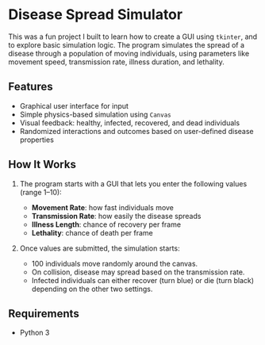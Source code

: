 # Disease Spread Simulator

This was a fun project I built to learn how to create a GUI using `tkinter`, and to explore basic simulation logic. The program simulates the spread of a disease through a population of moving individuals, using parameters like movement speed, transmission rate, illness duration, and lethality.

## Features

- Graphical user interface for input
- Simple physics-based simulation using `Canvas`
- Visual feedback: healthy, infected, recovered, and dead individuals
- Randomized interactions and outcomes based on user-defined disease properties

## How It Works

1. The program starts with a GUI that lets you enter the following values (range 1–10):
   - **Movement Rate**: how fast individuals move
   - **Transmission Rate**: how easily the disease spreads
   - **Illness Length**: chance of recovery per frame
   - **Lethality**: chance of death per frame

2. Once values are submitted, the simulation starts:
   - 100 individuals move randomly around the canvas.
   - On collision, disease may spread based on the transmission rate.
   - Infected individuals can either recover (turn blue) or die (turn black) depending on the other two settings.

## Requirements

- Python 3
